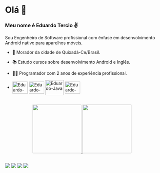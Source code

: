 # Olá 👋

### Meu nome é Eduardo Tercio ✌

Sou Engenheiro de Software profissional com ênfase em desenvolvimento Android nativo para aparelhos móveis. 


- 🏡 Morador da cidade de Quixadá-Ce/Brasil.
- 📚 Estudo cursos sobre desenvolvimento Android e Inglês.
- 👨‍💻 Programador com 2 anos de experiência profissional.

- <div style="display: inline_block">
  <img align="center" alt="Eduardo-Android" height="40" width="50" src="https://cdn.jsdelivr.net/gh/devicons/devicon/icons/android/android-original.svg">
  <img align="center" alt="Eduardo-Kotlin" height="40" width="50" src="https://cdn.jsdelivr.net/gh/devicons/devicon/icons/kotlin/kotlin-original.svg" />
  <img align="center" alt="Eduardo-Java" height="50" width="60" src="https://cdn.jsdelivr.net/gh/devicons/devicon/icons/java/java-original.svg" />
  <img align="center" alt="Eduardo-C++" height="40" width="50" src="https://cdn.jsdelivr.net/gh/devicons/devicon/icons/cplusplus/cplusplus-original.svg" />
</div><br>

<div align="center">
  <a href="https://github.com/edu37">
  <img height="160em" src="https://github-readme-stats.vercel.app/api?username=edu37&show_icons=true&theme=dracula&include_all_commits=true&count_private=true"/>
  <img height="160em" src="https://github-readme-stats.vercel.app/api/top-langs/?username=edu37&layout=compact&langs_count=37&theme=dracula"/>
</div>
  
  ##
  
 <div>
  <a href = "https://www.instagram.com/eduardo_tercio/" target="_blank"><img src="https://img.shields.io/badge/-Instagram-%23E4405F?style=for-the-badge&logo=instagram&logoColor=white" target="_blank"></a>
  <a href = "https://www.linkedin.com/in/eduardo-tercio/" target="_blank"><img src="https://img.shields.io/badge/-LinkedIn-%230077B5?style=for-the-badge&logo=linkedin&logoColor=white" target="_blank"></a>
  <a href = "mailto:dudubezerra33@gmail.com"><img src="https://img.shields.io/badge/-Gmail-%23333?style=for-the-badge&logo=gmail&logoColor=white" target="_blank"></a>
  <a href = "mailto:dudubezerra33@hotmail.com" target="_blank"><img src="https://img.shields.io/badge/Microsoft_Outlook-0078D4?style=for-the-badge&logo=microsoft-outlook&logoColor=white" target="_blank"></a>  
</div>

